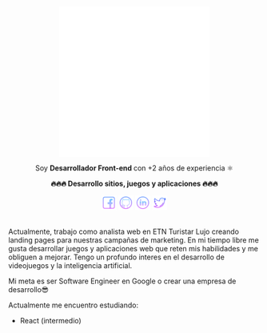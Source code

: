 <div align="center"><img align="center" src="./img/Imagotipo-Blanco-2.png" width="300px"/></div>

<p align="center">Soy <strong>Desarrollador Front-end </strong> con +2 años de experiencia ⚛️</p>

<p align="center" style="font-weight:bold;">🔥🔥🔥 Desarrollo sitios, juegos y aplicaciones 🔥🔥🔥</p>

<div align="center">
    <a href="https://www.facebook.com/JasubiP/"><img src="./img/facebook-icon.png" width="30px"></a>
    <a href="https://github.com/JasubiPL"><img src="./img/github-icon.png" width="30px"></a>
    <a href="https://www.linkedin.com/in/jasubip/"><img src="./img/linkedin-icon.png" width="30px"></a>
    <a href="https://twitter.com/JasubiP"><img src="./img/twitter-icon.png" width="30px"></a>
</div>

<br>

Actualmente, trabajo como analista web en ETN Turistar Lujo creando landing pages para nuestras campañas de marketing.
En mi tiempo libre me gusta desarrollar juegos y aplicaciones web que reten mis habilidades y me obliguen a mejorar.
Tengo un profundo interes en el desarrollo de videojuegos y la inteligencia artificial.

Mi meta es ser Software Engineer en Google o crear una empresa de desarrollo😎

Actualmente me encuentro estudiando:

- React (intermedio)



